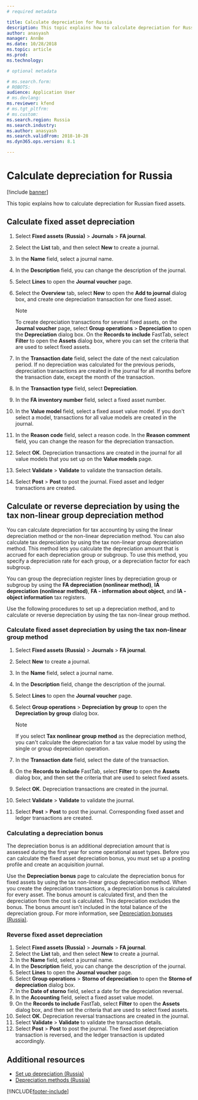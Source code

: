 ```yaml
---
# required metadata

title: Calculate depreciation for Russia
description: This topic explains how to calculate depreciation for Russian fixed assets.
author: anasyash
manager: AnnBe
ms.date: 10/28/2018
ms.topic: article
ms.prod: 
ms.technology: 

# optional metadata

# ms.search.form: 
# ROBOTS: 
audience: Application User
# ms.devlang: 
ms.reviewer: kfend
# ms.tgt_pltfrm: 
# ms.custom: 
ms.search.region: Russia
ms.search.industry: 
ms.author: anasyash
ms.search.validFrom: 2018-10-28
ms.dyn365.ops.version: 8.1

---
```

# Calculate depreciation for Russia

[!include [banner](../includes/banner.md)]

This topic explains how to calculate depreciation for Russian fixed assets.

## Calculate fixed asset depreciation

1. Select **Fixed assets (Russia)** \> **Journals** \> **FA journal**.
2. Select the **List** tab, and then select **New** to create a journal.
3. In the **Name** field, select a journal name.
4. In the **Description** field, you can change the description of the journal.
5. Select **Lines** to open the **Journal voucher** page.
6. Select the **Overview** tab, select **New** to open the **Add to journal** dialog box, and create one depreciation transaction for one fixed asset.

    > [!NOTE]
    > To create depreciation transactions for several fixed assets, on the **Journal voucher** page, select **Group operations** \> **Depreciation** to open the **Depreciation** dialog box. On the **Records to include** FastTab, select **Filter** to open the **Assets** dialog box, where you can set the criteria that are used to select fixed assets.

7. In the **Transaction date** field, select the date of the next calculation period. If no depreciation was calculated for the previous periods, depreciation transactions are created in the journal for all months before the transaction date, except the month of the transaction.
8. In the **Transaction type** field, select **Depreciation**.
9. In the **FA inventory number** field, select a fixed asset number.
10. In the **Value model** field, select a fixed asset value model. If you don't select a model, transactions for all value models are created in the journal.
11. In the **Reason code** field, select a reason code. In the **Reason comment** field, you can change the reason for the depreciation transaction.
13. Select **OK**. Depreciation transactions are created in the journal for all value models that you set up on the **Value models** page.
14. Select **Validate** \> **Validate** to validate the transaction details.
15. Select **Post** \> **Post** to post the journal. Fixed asset and ledger transactions are created.

## Calculate or reverse depreciation by using the tax non-linear group depreciation method 

You can calculate depreciation for tax accounting by using the linear depreciation method or the non-linear depreciation method. You can also calculate tax depreciation by using the tax non-linear group depreciation method. This method lets you calculate the depreciation amount that is accrued for each depreciation group or subgroup. To use this method, you specify a depreciation rate for each group, or a depreciation factor for each subgroup.

You can group the depreciation register lines by depreciation group or subgroup by using the **FA depreciation (nonlinear method)**, **IA depreciation (nonlinear method)**, **FA - information about object**, and **IA - object information** tax registers.

Use the following procedures to set up a depreciation method, and to calculate or reverse depreciation by using the tax non-linear group method.

### Calculate fixed asset depreciation by using the tax non-linear group method

1. Select **Fixed assets (Russia)** \> **Journals** \> **FA journal**.
2. Select **New** to create a journal.
3. In the **Name** field, select a journal name.
4. In the **Description** field, change the description of the journal.
5. Select **Lines** to open the **Journal voucher** page.
6. Select **Group operations** \> **Depreciation by group** to open the **Depreciation by group** dialog box.

    > [!NOTE]
    > If you select **Tax nonlinear group method** as the depreciation method, you can't calculate the depreciation for a tax value model by using the single or group depreciation operation.

7. In the **Transaction date** field, select the date of the transaction.
8. On the **Records to include** FastTab, select **Filter** to open the **Assets** dialog box, and then set the criteria that are used to select fixed assets.
9. Select **OK**. Depreciation transactions are created in the journal.
10. Select **Validate** \> **Validate** to validate the journal.
11. Select **Post** \> **Post** to post the journal. Corresponding fixed asset and ledger transactions are created.

### Calculating a depreciation bonus

The depreciation bonus is an additional depreciation amount that is assessed during the first year for some operational asset types. Before you can calculate the fixed asset depreciation bonus, you must set up a posting profile and create an acquisition journal.

Use the **Depreciation bonus** page to calculate the depreciation bonus for fixed assets by using the tax non-linear group depreciation method. When you create the depreciation transactions, a depreciation bonus is calculated for every asset. The bonus amount is calculated first, and then the depreciation from the cost is calculated. This depreciation excludes the bonus. The bonus amount isn't included in the total balance of the depreciation group. For more information, see [Depreciation bonuses (Russia)](rus-bonus-depreciation.md).

### Reverse fixed asset depreciation

1. Select **Fixed assets (Russia)** \> **Journals** \> **FA journal**.
2. Select the **List** tab, and then select **New** to create a journal.
3. In the **Name** field, select a journal name.
4. In the **Description** field, you can change the description of the journal.
5. Select **Lines** to open the **Journal voucher** page.
6. Select **Group operations** \> **Storno of depreciation** to open the **Storno of depreciation** dialog box.
7. In the **Date of storno** field, select a date for the depreciation reversal.
8. In the **Accounting** field, select a fixed asset value model.
9. On the **Records to include** FastTab, select **Filter** to open the **Assets** dialog box, and then set the criteria that are used to select fixed assets.
10. Select **OK**. Depreciation reversal transactions are created in the journal.
11. Select **Validate** \> **Validate** to validate the transaction details.
12. Select **Post** \> **Post** to post the journal. The fixed asset depreciation transaction is reversed, and the ledger transaction is updated accordingly.

## Additional resources

- [Set up depreciation (Russia)](rus-depreciation-setup.md)
- [Depreciation methods (Russia)](rus-depreciation-methods.md)


[!INCLUDE[footer-include](../../includes/footer-banner.md)]